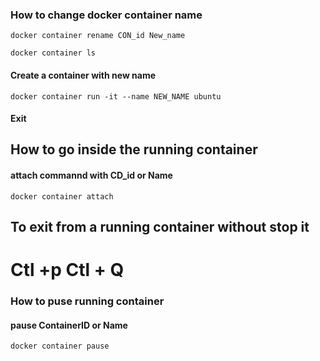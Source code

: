 ### How to change docker container name
```
docker container rename CON_id New_name
```
```
docker container ls
```


#### Create a container with new name
```
docker container run -it --name NEW_NAME ubuntu
```
#### Exit

## How to go inside the running container 
#### attach commannd  with CD_id or Name
```
docker container attach
```
## To exit from a running container without stop it
# Ctl +p Ctl  + Q

### How to puse running container
#### pause  ContainerID or Name
```
docker container pause 
```
